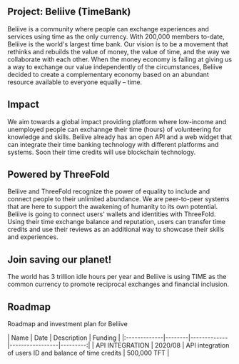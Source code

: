 ## Project: Beliive (TimeBank)

Beliive is a community where people can exchange experiences and services using time as the only currency. With 200,000 members to-date, Beliive is the world's largest time bank. Our vision is to be a movement that rethinks and rebuilds the value of money, the value of time, and the way we collaborate with each other. When the money economy is failing at giving us a way to exchange our value independently of the circumstances, Beliive decided to create a complementary economy based on an abundant resource available to everyone equally – time.

## Impact

We aim towards a global impact providing platform where low-income and unemployed people can exchannge their time (hours) of volunteering for knowledge and skills. Beliive already has an open API and a web widget that can integrate their time banking technology with different platforms and systems. Soon their time credits will use blockchain technology.

## Powered by ThreeFold

Beliive and ThreeFold recognize the power of equality to include and connect people to their unlimited abundance. We are peer-to-peer systems that are here to support the awakening of humanity to its own potential. Beliive is going to connect users' wallets and identities with ThreeFold. Using their time exchange balance and reputation, users can transfer time credits and use their reviews as an additional way to showcase their skills and experiences.

## Join saving our planet!

The world has 3 trillion idle hours per year and Beliive is using TIME as the common currency to promote reciprocal exchanges and financial inclusion.

## Roadmap

Roadmap and investment plan for Beliive

| Name         | Date   | Description | Funding |
|:-------------|--------|-------------|-----------------|---------:|
| API INTEGRATION |  2020/08 | API integration of users ID and balance of time credits | 500,000 TFT |